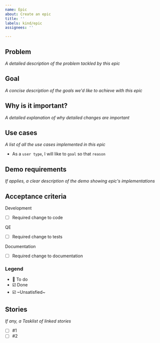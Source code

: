 ```yaml
---
name: Epic
about: Create an epic
title: ''
labels: kind/epic
assignees: ''

---
```


## Problem
_A detailed description of the problem tackled by this epic_

## Goal
_A concise description of the goals we'd like to achieve with this epic_

## Why is it important?
_A detailed explanation of why detailed changes are important_

## Use cases
_A list of all the use cases implemented in this epic_

* As a `user type`, I will like to `goal` so that `reason`

## Demo requirements

_If applies, a clear description of the demo showing epic's implementations_

## Acceptance criteria

Development
* [ ] Required change to code

QE
* [ ] Required change to tests

Documentation
* [ ] Required change to documentation

### Legend

- 🔲 To do
- ☑️ Done
- ☑️ ~Unsatisfied~

## Stories

_If any, a Tasklist of linked stories_

* [ ] #1
* [ ] #2
